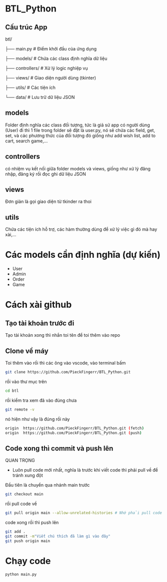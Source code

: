 # BTL_Python

## Cấu trúc App

btl/

├── main.py # Điểm khởi đầu của ứng dụng

├── models/ # Chứa các class định nghĩa dữ liệu

├── controllers/ # Xử lý logic nghiệp vụ

├── views/ # Giao diện người dùng (tkinter)

├── utils/ # Các tiện ích

└── data/ # Lưu trữ dữ liệu JSON

## models

Folder định nghĩa các class đối tượng, tức là giả sử app có người dùng (User) đi thì 1 file trong folder sẽ đặt là user.py, nó sẽ chứa các field, get, set, và các phương thức của đối tượng đó giống như add wish list, add to cart, search game,...

## controllers

có nhiệm vụ kết nối giữa folder models và views, giống như xử lý đăng nhập, đăng ký rồi đọc ghi dữ liệu JSON

## views

Đơn giản là gọi giao diện từ tkinder ra thoi

## utils

Chứa các tiện ích hỗ trợ, các hàm thường dùng để xử lý việc gì đó mà hay xài,...

# Các models cần định nghĩa (dự kiến)

- User
- Admin
- Order
- Game

# Cách xài github

## Tạo tài khoản trước đi

Tạo tài khoản xong thì nhắn toi tên để toi thêm vào repo

## Clone về máy

Toi thêm vào rồi thì các ông vào vscode, vào terminal bấm

```bash
git clone https://github.com/PieckFingerr/BTL_Python.git
```

rồi vào thư mục trên

```bash
cd btl
```

rồi kiểm tra xem đã vào đúng chưa

```bash
git remote -v
```

nó hiện như vậy là đúng rồi này

```bash
origin  https://github.com/PieckFingerr/BTL_Python.git (fetch)
origin  https://github.com/PieckFingerr/BTL_Python.git (push)
```

## Code xong thì commit và push lên

QUAN TRỌNG

- Luôn pull code mới nhất, nghĩa là trước khi viết code thì phải pull về để tránh xung đột

Đầu tiên là chuyển qua nhánh main trước

```bash
git checkout main
```

rồi pull code về

```bash
git pull origin main --allow-unrelated-histories # Nhớ phải pull code trước
```

code xong rồi thì push lên

```bash
git add .
git commit -m"Viết chú thích đã làm gì vào đây"
git push origin main
```

# Chạy code

```bash
python main.py
```

